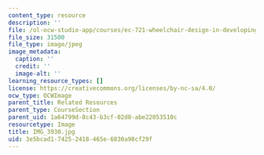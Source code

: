 ```yaml
---
content_type: resource
description: ''
file: /ol-ocw-studio-app/courses/ec-721-wheelchair-design-in-developing-countries-spring-2009/3e5bcad174252418465e6830a98cf29f_IMG_3930.jpg
file_size: 31500
file_type: image/jpeg
image_metadata:
  caption: ''
  credit: ''
  image-alt: ''
learning_resource_types: []
license: https://creativecommons.org/licenses/by-nc-sa/4.0/
ocw_type: OCWImage
parent_title: Related Resources
parent_type: CourseSection
parent_uid: 1a64799d-8c43-b3cf-02d8-abe22053510c
resourcetype: Image
title: IMG_3930.jpg
uid: 3e5bcad1-7425-2418-465e-6830a98cf29f
---
```

